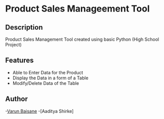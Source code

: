 # Product Sales Manageement Tool

## Description
Product Sales Management Tool created using basic Python (High School Project)

## Features
- Able to Enter Data for the Product
- Display the Data in a form of a Table 
- Modify/Delete Data of the Table

## Author
-[Varun Baisane](https://www.linkedin.com/in/varunbaisane/)
-[Aaditya Shirke]
